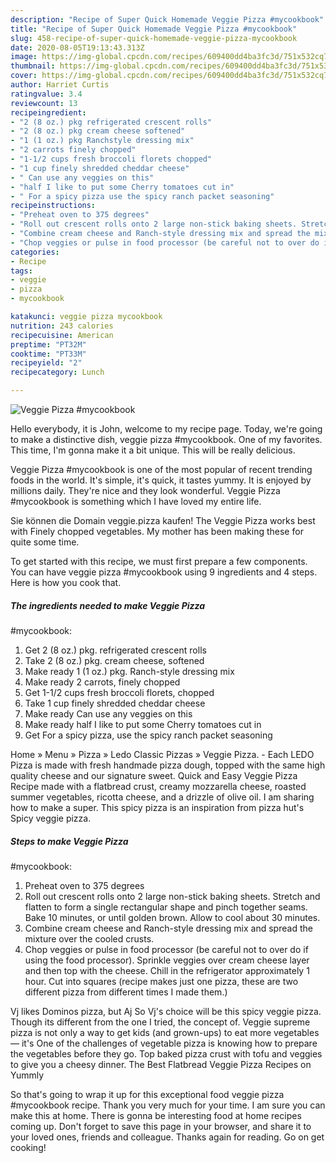```yaml
---
description: "Recipe of Super Quick Homemade Veggie Pizza #mycookbook"
title: "Recipe of Super Quick Homemade Veggie Pizza #mycookbook"
slug: 458-recipe-of-super-quick-homemade-veggie-pizza-mycookbook
date: 2020-08-05T19:13:43.313Z
image: https://img-global.cpcdn.com/recipes/609400dd4ba3fc3d/751x532cq70/veggie-pizza-mycookbook-recipe-main-photo.jpg
thumbnail: https://img-global.cpcdn.com/recipes/609400dd4ba3fc3d/751x532cq70/veggie-pizza-mycookbook-recipe-main-photo.jpg
cover: https://img-global.cpcdn.com/recipes/609400dd4ba3fc3d/751x532cq70/veggie-pizza-mycookbook-recipe-main-photo.jpg
author: Harriet Curtis
ratingvalue: 3.4
reviewcount: 13
recipeingredient:
- "2 (8 oz.) pkg refrigerated crescent rolls"
- "2 (8 oz.) pkg cream cheese softened"
- "1 (1 oz.) pkg Ranchstyle dressing mix"
- "2 carrots finely chopped"
- "1-1/2 cups fresh broccoli florets chopped"
- "1 cup finely shredded cheddar cheese"
- " Can use any veggies on this"
- "half I like to put some Cherry tomatoes cut in"
- " For a spicy pizza use the spicy ranch packet seasoning"
recipeinstructions:
- "Preheat oven to 375 degrees"
- "Roll out crescent rolls onto 2 large non-stick baking sheets. Stretch and flatten to form a single rectangular shape and pinch together seams. Bake 10 minutes, or until golden brown. Allow to cool about 30 minutes."
- "Combine cream cheese and Ranch-style dressing mix and spread the mixture over the cooled crusts."
- "Chop veggies or pulse in food processor (be careful not to over do if using the food processor). Sprinkle veggies over cream cheese layer and then top with the cheese. Chill in the refrigerator approximately 1 hour. Cut into squares (recipe makes just one pizza, these are two different pizza from different times I made them.)"
categories:
- Recipe
tags:
- veggie
- pizza
- mycookbook

katakunci: veggie pizza mycookbook 
nutrition: 243 calories
recipecuisine: American
preptime: "PT32M"
cooktime: "PT33M"
recipeyield: "2"
recipecategory: Lunch

---
```



![Veggie Pizza
#mycookbook](https://img-global.cpcdn.com/recipes/609400dd4ba3fc3d/751x532cq70/veggie-pizza-mycookbook-recipe-main-photo.jpg)

Hello everybody, it is John, welcome to my recipe page. Today, we're going to make a distinctive dish, veggie pizza
#mycookbook. One of my favorites. This time, I'm gonna make it a bit unique. This will be really delicious.

Veggie Pizza
#mycookbook is one of the most popular of recent trending foods in the world. It's simple, it's quick, it tastes yummy. It is enjoyed by millions daily. They're nice and they look wonderful. Veggie Pizza
#mycookbook is something which I have loved my entire life.

Sie können die Domain veggie.pizza kaufen! The Veggie Pizza works best with Finely chopped vegetables. My mother has been making these for quite some time.


To get started with this recipe, we must first prepare a few components. You can have veggie pizza
#mycookbook using 9 ingredients and 4 steps. Here is how you cook that.

<!--inarticleads1-->

##### The ingredients needed to make Veggie Pizza
#mycookbook:

1. Get 2 (8 oz.) pkg. refrigerated crescent rolls
1. Take 2 (8 oz.) pkg. cream cheese, softened
1. Make ready 1 (1 oz.) pkg. Ranch-style dressing mix
1. Make ready 2 carrots, finely chopped
1. Get 1-1/2 cups fresh broccoli florets, chopped
1. Take 1 cup finely shredded cheddar cheese
1. Make ready  Can use any veggies on this
1. Make ready half I like to put some Cherry tomatoes cut in
1. Get  For a spicy pizza, use the spicy ranch packet seasoning


Home » Menu » Pizza » Ledo Classic Pizzas » Veggie Pizza. - Each LEDO Pizza is made with fresh handmade pizza dough, topped with the same high quality cheese and our signature sweet. Quick and Easy Veggie Pizza Recipe made with a flatbread crust, creamy mozzarella cheese, roasted summer vegetables, ricotta cheese, and a drizzle of olive oil. I am sharing how to make a super. This spicy pizza is an inspiration from pizza hut&#39;s Spicy veggie pizza. 

<!--inarticleads2-->

##### Steps to make Veggie Pizza
#mycookbook:

1. Preheat oven to 375 degrees
1. Roll out crescent rolls onto 2 large non-stick baking sheets. Stretch and flatten to form a single rectangular shape and pinch together seams. Bake 10 minutes, or until golden brown. Allow to cool about 30 minutes.
1. Combine cream cheese and Ranch-style dressing mix and spread the mixture over the cooled crusts.
1. Chop veggies or pulse in food processor (be careful not to over do if using the food processor). Sprinkle veggies over cream cheese layer and then top with the cheese. Chill in the refrigerator approximately 1 hour. Cut into squares (recipe makes just one pizza, these are two different pizza from different times I made them.)


Vj likes Dominos pizza, but Aj So Vj&#39;s choice will be this spicy veggie pizza. Though its different from the one I tried, the concept of. Veggie supreme pizza is not only a way to get kids (and grown-ups) to eat more vegetables — it&#39;s One of the challenges of vegetable pizza is knowing how to prepare the vegetables before they go. Top baked pizza crust with tofu and veggies to give you a cheesy dinner. The Best Flatbread Veggie Pizza Recipes on Yummly 

So that's going to wrap it up for this exceptional food veggie pizza
#mycookbook recipe. Thank you very much for your time. I am sure you can make this at home. There is gonna be interesting food at home recipes coming up. Don't forget to save this page in your browser, and share it to your loved ones, friends and colleague. Thanks again for reading. Go on get cooking!
